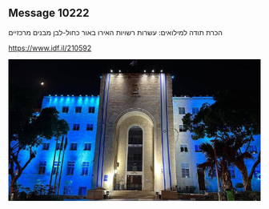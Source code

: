 ## Message 10222

הכרת תודה למילואים: 
עשרות רשויות האירו באור כחול-לבן מבנים מרכזיים

https://www.idf.il/210592

![Photo](10222/10222_photo.jpg)
